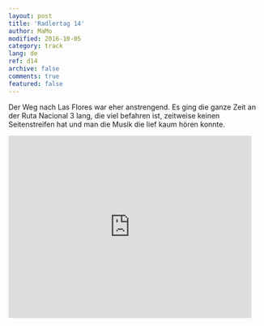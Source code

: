 ```yaml
---   
layout: post 
title: 'Radlertag 14'  
author: MaMo 
modified: 2016-10-05
category: track 
lang: de 
ref: d14
archive: false 
comments: true 
featured: false 
--- 
```


 Der Weg nach Las Flores war eher anstrengend. Es ging die ganze Zeit an der Ruta Nacional 3 lang, die viel befahren ist, zeitweise keinen Seitenstreifen hat und man die Musik die lief kaum hören konnte.                                                                                                                                                                                                                                                                                                   

<iframe width='480' height='360' src='http://track-kit.net/maps_s3/?v=embed&track=230348  
.gpx' frameborder='0' allowfullscreen></iframe>